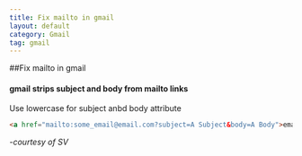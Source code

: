 ```yaml
---
title: Fix mailto in gmail
layout: default
category: Gmail
tag: gmail
---
```


##Fix mailto in gmail
####	gmail strips subject and body from mailto links

Use lowercase for subject anbd body attribute

```html
<a href="mailto:some_email@email.com?subject=A Subject&body=A Body">email@email.com</a>
```

<em>-courtesy of SV</em>